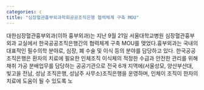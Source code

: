 ```yaml
---
categories: c
title: "심장혈관흉부외과학회공공조직은행 협력체계 구축 MOU"
---
```

대한심장혈관흉부외과(이하 흉부외과)는 지난 9월 21일 서울대학교병원 심장혈관흉부외과 교실에서 한국공공조직은행간의 협력체계 구축 MOU를 맺었다.흉부외과는 국내의 대표적인 필수의학 분야로, 심장, 폐 수술 및 이식 등의 분야를 담당하고 있다. 한국공공조직은행은 환자의 치료에 필요한 인체조직 이식체의 적정한 수급과 안전한 관리를 위해 채취 가공 분배업무를 담당하는 공공기관으로 전국 6개 지역에(서울성모, 양산부산대, 빛고을 전남, 성남 조직은행, 성남주 사무소)조직은행을 운영하며, 인체이 조직이 한자의 치료에 도움이 될 수 있도록 노